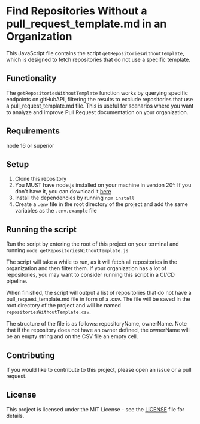 # Find Repositories Without a pull_request_template.md in an Organization

This JavaScript file contains the script `getRepositoriesWithoutTemplate`, which is designed to fetch repositories that do not use a specific template.

## Functionality
The `getRepositoriesWithoutTemplate` function works by querying specific endpoints on gitHubAPI, filtering the results to exclude repositories that use a pull_request_template.md file. This is useful for scenarios where you want to analyze and improve Pull Request documentation on your organization.

## Requirements
node 16 or superior

## Setup
1. Clone this repository
2. You MUST have node.js installed on your machine in version 20^. If you don't have it, you can download it [here](https://nodejs.org/en/download/)
2. Install the dependencies by running `npm install`
3. Create a `.env` file in the root directory of the project and add the same variables as the `.env.example` file

## Running the script
Run the script by entering the root of this project on your terminal and running `node getRepositoriesWithoutTemplate.js`

The script will take a while to run, as it will fetch all repositories in the organization and then filter them. If your organization has a lot of repositories, you may want to consider running this script in a CI/CD pipeline.

When finished, the script will output a list of repositories that do not have a pull_request_template.md file in form of a .csv. The file will be saved in the root directory of the project and will be named `repositoriesWithoutTemplate.csv`. 

The structure of the file is as follows:
repositoryName, ownerName. Note that if the repository does not have an owner defined, the ownerName will be an empty string and on the CSV file an empty cell.

## Contributing
If you would like to contribute to this project, please open an issue or a pull request.

## License
This project is licensed under the MIT License - see the [LICENSE](LICENSE) file for details.
